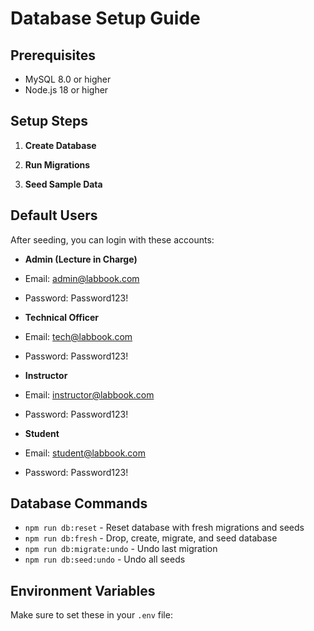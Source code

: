 # Database Setup Guide

## Prerequisites
- MySQL 8.0 or higher
- Node.js 18 or higher

## Setup Steps

1. **Create Database**

2. **Run Migrations**

3. **Seed Sample Data**

## Default Users

After seeding, you can login with these accounts:

- **Admin (Lecture in Charge)**
- Email: admin@labbook.com
- Password: Password123!

- **Technical Officer**
- Email: tech@labbook.com
- Password: Password123!

- **Instructor**
- Email: instructor@labbook.com
- Password: Password123!

- **Student**
- Email: student@labbook.com
- Password: Password123!

## Database Commands

- `npm run db:reset` - Reset database with fresh migrations and seeds
- `npm run db:fresh` - Drop, create, migrate, and seed database
- `npm run db:migrate:undo` - Undo last migration
- `npm run db:seed:undo` - Undo all seeds

## Environment Variables

Make sure to set these in your `.env` file:

